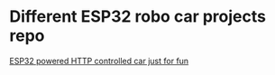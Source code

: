 # Different ESP32 robo car projects repo

[ESP32 powered HTTP controlled car just for fun](/espcar_html)
